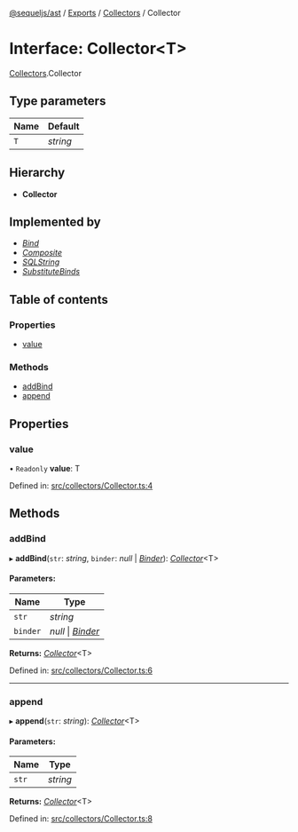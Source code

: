 [@sequeljs/ast](../README.md) / [Exports](../modules.md) /
[Collectors](../modules/collectors.md) / Collector

# Interface: Collector<T\>

[Collectors](../modules/collectors.md).Collector

## Type parameters

| Name | Default  |
| ---- | -------- |
| `T`  | _string_ |

## Hierarchy

- **Collector**

## Implemented by

- [_Bind_](../classes/collectors.bind.md)
- [_Composite_](../classes/collectors.composite.md)
- [_SQLString_](../classes/collectors.sqlstring.md)
- [_SubstituteBinds_](../classes/collectors.substitutebinds.md)

## Table of contents

### Properties

- [value](collectors.collector.md#value)

### Methods

- [addBind](collectors.collector.md#addbind)
- [append](collectors.collector.md#append)

## Properties

### value

• `Readonly` **value**: T

Defined in:
[src/collectors/Collector.ts:4](https://github.com/sequeljs/ast/blob/8de61b1/src/collectors/Collector.ts#L4)

## Methods

### addBind

▸ **addBind**(`str`: _string_, `binder`: _null_ \|
[_Binder_](../modules/collectors.md#binder)):
[_Collector_](collectors.collector.md)<T\>

#### Parameters:

| Name     | Type                                                  |
| -------- | ----------------------------------------------------- |
| `str`    | _string_                                              |
| `binder` | _null_ \| [_Binder_](../modules/collectors.md#binder) |

**Returns:** [_Collector_](collectors.collector.md)<T\>

Defined in:
[src/collectors/Collector.ts:6](https://github.com/sequeljs/ast/blob/8de61b1/src/collectors/Collector.ts#L6)

---

### append

▸ **append**(`str`: _string_): [_Collector_](collectors.collector.md)<T\>

#### Parameters:

| Name  | Type     |
| ----- | -------- |
| `str` | _string_ |

**Returns:** [_Collector_](collectors.collector.md)<T\>

Defined in:
[src/collectors/Collector.ts:8](https://github.com/sequeljs/ast/blob/8de61b1/src/collectors/Collector.ts#L8)
